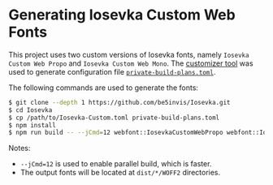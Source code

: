 # Generating Iosevka Custom Web Fonts

This project uses two custom versions of Iosevka fonts, namely `Iosevka Custom Web Propo` and `Iosevka Custom Web Mono`. The [customizer tool](https://typeof.net/Iosevka/customizer) was used to generate configuration file [`private-build-plans.toml`](private-build-plans.toml).

The following commands are used to generate the fonts:

```sh
$ git clone --depth 1 https://github.com/be5invis/Iosevka.git
$ cd Iosevka
$ cp /path/to/Iosevka-Custom.toml private-build-plans.toml
$ npm install
$ npm run build -- --jCmd=12 webfont::IosevkaCustomWebPropo webfont::IosevkaCustomWebMono
```

Notes:
- `--jCmd=12` is used to enable parallel build, which is faster.
- The output fonts will be located at `dist/*/WOFF2` directories.
